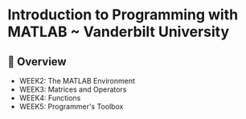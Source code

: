 # Introduction to Programming with MATLAB ~ Vanderbilt University


## 📖 Overview
- WEEK2: The MATLAB Environment
- WEEK3: Matrices and Operators
- WEEK4: Functions
- WEEK5: Programmer's Toolbox
